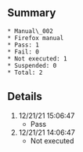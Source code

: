 ## Summary
	* Manual\_002
	* Firefox manual
	* Pass: 1
	* Fail: 0
	* Not executed: 1
	* Suspended: 0
	* Total: 2
## Details
1. 12/21/21 15:06:47
	* Pass
2. 12/21/21 14:06:47
	* Not executed
